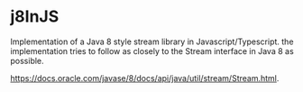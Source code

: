 # j8InJS

Implementation of a Java 8 style stream library in Javascript/Typescript.
the implementation tries to follow as closely to the Stream interface in Java 8 as possible. 

https://docs.oracle.com/javase/8/docs/api/java/util/stream/Stream.html.
